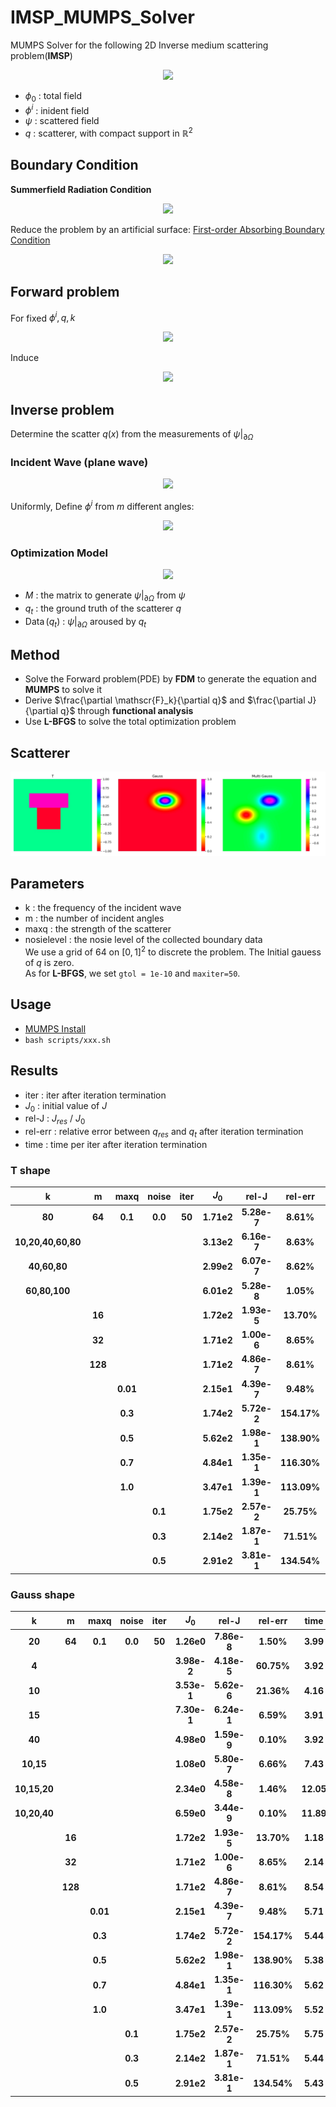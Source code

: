 # IMSP_MUMPS_Solver
MUMPS Solver for the following 2D Inverse medium scattering problem(**IMSP**)  
  
<div align=center>
<img src="https://latex.codecogs.com/svg.image?\begin{aligned}\Delta&space;\phi&plus;k^2(1&plus;q(x))&space;\phi&space;&&space;=0&space;\\\Delta&space;\phi^i&plus;k^2&space;\phi^i&space;&&space;=0&space;\\\phi&space;&&space;=\phi_0&plus;\psi&space;\\\Delta&space;\psi&plus;k^2(1&plus;q)&space;\psi&space;&&space;=-k^2&space;q&space;\phi^i\end{aligned}" >
</div>

- $\phi_0$ : total field
- $\phi^i$ : inident field
- $\psi$ : scattered field
- $q$ : scatterer, with compact support in $\mathbb{R}^2$  
## Boundary Condition
**Summerfield Radiation Condition**  

<div align=center>
<img src="https://latex.codecogs.com/svg.image?\lim&space;_{r&space;\rightarrow&space;\infty}&space;r^{\frac{1}{2}}\left(\frac{\partial&space;\psi}{\partial&space;r}-i&space;k&space;\psi\right)=0,&space;\quad&space;r=|x|" >
</div>  

Reduce the problem by an artificial surface: [First-order Absorbing Boundary Condition](https://www.math.purdue.edu/~lipeijun/paper/2005/Bao_Li_IP_2005.pdf)  

<div align=center>
<img src="https://latex.codecogs.com/svg.image?\frac{\partial&space;\psi}{\partial&space;\nu}-i&space;k&space;\psi=0,&space;\quad&space;\text&space;{&space;on&space;}&space;\partial&space;\Omega" >
</div>

## Forward problem
For fixed $\phi^i,q,k$  

<div align=center>
<img src="https://latex.codecogs.com/svg.image?\begin{aligned}\Delta&space;\psi&plus;k^2(1&plus;q)&space;\psi&space;&&space;=-k^2&space;q&space;\phi^i&space;\quad&space;\text&space;{&space;in&space;}&space;\Omega&space;\\\frac{\partial&space;\psi}{\partial&space;y}-i&space;k&space;\psi&space;&&space;=0,&space;\quad&space;\text&space;{&space;on&space;}&space;\partial&space;\Omega\end{aligned}">
</div>

Induce  


<div align=center>
<img src="https://latex.codecogs.com/svg.image?\psi=\mathcal{F}_0(q)\left(-k^2&space;q&space;\phi^i\right)=-k^2&space;\mathcal{F}_0(q)\left(q&space;\phi^i\right)&space;\triangleq&space;\mathcal{F}_k(q)\left(\phi^i\right)">
</div>

## Inverse problem
Determine the scatter $q(x)$ from the measurements of $\psi|_{\partial \Omega}$  
### Incident Wave (plane wave)

<div align=center>
<img src="https://latex.codecogs.com/svg.image?\phi^i(x,y)&space;=&space;\exp^{i(k_1&space;x&space;&plus;&space;k_2&space;y)},&space;k_1,k_2&space;\in&space;\mathbb{R},&space;k_1^2&plus;k_2^2&space;=&space;k^2">
</div>

Uniformly, Define $\phi^i$ from $m$ different angles:  

<div align=center>
<img src="https://latex.codecogs.com/svg.image?\phi_j^i(x,y)=\exp^{ik(x\cos(\frac{2j}{m})&plus;y\sin(\frac{2j}{m}))},j&space;=&space;0,1,\ldots,m-1">
</div>

### Optimization Model

<div align=center>
<img src="https://latex.codecogs.com/svg.image?\begin{aligned}\min&space;_q&space;J_{m,\{k\}}(q)&space;&&space;=\frac{1}{2m}&space;\sum_{k&space;\in\{k\}}&space;\sum_{j=0}^{m-1}\left\|M&space;\mathcal{F}_k(q)\left(\phi_j^i\right)-\operatorname{Data}\left(q_t\right)\left(k,&space;\phi_j^i\right)\right\|_2^2&space;\\&&space;\approx&space;\frac{1}{2m}&space;\sum_{k&space;\in\{k\}}&space;\sum_{j=0}^{m-1}\left\|M&space;\mathcal{F}_k(q)\left(\phi_j^i\right)-M&space;\mathcal{F}_k\left(q_t\right)\left(\phi_j^i\right)\right\|_2^2&space;\\&&space;=\frac{1}{2m}&space;\sum_{k&space;\in\{k\}}&space;k^4&space;\sum_{j=0}^{m-1}\left\|M&space;\mathcal{F}_0(q)\left(q&space;\phi_j^i\right)-M&space;\mathcal{F}_0\left(q_t\right)\left(q_t&space;\phi_j^i\right)\right\|_2^2\end{aligned}">
</div>

- $M$ : the matrix to generate $\psi|_{\partial \Omega}$ from $\psi$
- $q_t$ : the ground truth of the scatterer $q$
- $\operatorname{Data}(q_t)$ : $\psi|_{\partial \Omega}$ aroused by $q_t$

## Method
- Solve the Forward problem(PDE) by **FDM** to generate the equation and **MUMPS** to solve it
- Derive $\frac{\partial \mathscr{F}_k}{\partial q}$ and $\frac{\partial J}{\partial q}$ through **functional analysis** 
- Use **L-BFGS** to solve the total optimization problem

## Scatterer
<div align=center>
<img src="pic/scatterer.jpg">
</div>

## Parameters
- k : the frequency of the incident wave
- m : the number of incident angles
- maxq : the strength of the scatterer
- nosielevel : the nosie level of the collected boundary data  
We use a grid of 64 on $[0,1]^2$ to discrete the problem. The Initial gauess of $q$ is zero.  
As for **L-BFGS**, we set ```gtol = 1e-10``` and ```maxiter=50```.
## Usage
- [MUMPS Install](https://github.com/MIA123MIA321/MUMPS-Install)
- ```bash scripts/xxx.sh```
## Results
- iter : iter after iteration termination
- $J_0$ : initial value of $J$
- rel-J : $J_{res}$ / $J_0$
- rel-err : relative error between $q_{res}$ and $q_t$ after iteration termination
- time : time per iter after iteration termination



### T shape
| k | m | maxq | noise | iter | $J_0$| rel-J |rel-err | time |
|:-----:|:----:|:----:|:----:|:----:|:----:|:----:|:----:|:----:|
|**80**|**64**|**0.1**| **0.0**|**50**|**1.71e2**|**5.28e-7**| **8.61%** | **4.77** |
|**10,20,40,60,80**| | | | |**3.13e2**|**6.16e-7**|**8.63%** |**19.27**|
|**40,60,80**| | | | |**2.99e2**|**6.07e-7**|**8.62%**|**12.59**|
|**60,80,100**| | | | |**6.01e2**|**5.28e-8**|**1.05%**|**12.61**|
| |**16**| | | |**1.72e2**|**1.93e-5**|**13.70%**|**1.18**|
| |**32**| | | |**1.71e2**|**1.00e-6**|**8.65%**|**2.14**|
| |**128**| | | |**1.71e2**|**4.86e-7**|**8.61%**|**8.54**|
| | |**0.01**| | |**2.15e1**|**4.39e-7**|**9.48%**|**5.71**|
| | |**0.3**| | |**1.74e2**|**5.72e-2**|**154.17%**|**5.44**|
| | |**0.5**| | |**5.62e2**|**1.98e-1**|**138.90%**|**5.38**|
| | |**0.7**| | |**4.84e1**|**1.35e-1**|**116.30%**|**5.62**|
| | |**1.0**| | |**3.47e1**|**1.39e-1**|**113.09%**|**5.52**|
| | | |**0.1**| |**1.75e2**|**2.57e-2**|**25.75%**|**5.75**|
| | | |**0.3**| |**2.14e2**|**1.87e-1**|**71.51%**|**5.44**|
| | | |**0.5**| |**2.91e2**|**3.81e-1**|**134.54%**|**5.43**|


### Gauss shape
| k | m | maxq | noise | iter | $J_0$| rel-J |rel-err | time |
|:-----:|:----:|:----:|:----:|:----:|:----:|:----:|:----:|:----:|
|**20**|**64**|**0.1**| **0.0**|**50**|**1.26e0**|**7.86e-8**| **1.50%** | **3.99** |
|**4**| | | | |**3.98e-2**|**4.18e-5**|**60.75%** |**3.92**|
|**10**| | | | |**3.53e-1**|**5.62e-6**|**21.36%**|**4.16**|
|**15**| | | | |**7.30e-1**|**6.24e-1**|**6.59%**|**3.91**|
|**40**| | | | |**4.98e0**|**1.59e-9**|**0.10%**|**3.92**|
|**10,15**| | | | |**1.08e0**|**5.80e-7**|**6.66%**|**7.43**|
|**10,15,20**| | | | |**2.34e0**|**4.58e-8**|**1.46%**|**12.05**|
|**10,20,40**| | | | |**6.59e0**|**3.44e-9**|**0.10%**|**11.89**|
| |**16**| | | |**1.72e2**|**1.93e-5**|**13.70%**|**1.18**|
| |**32**| | | |**1.71e2**|**1.00e-6**|**8.65%**|**2.14**|
| |**128**| | | |**1.71e2**|**4.86e-7**|**8.61%**|**8.54**|
| | |**0.01**| | |**2.15e1**|**4.39e-7**|**9.48%**|**5.71**|
| | |**0.3**| | |**1.74e2**|**5.72e-2**|**154.17%**|**5.44**|
| | |**0.5**| | |**5.62e2**|**1.98e-1**|**138.90%**|**5.38**|
| | |**0.7**| | |**4.84e1**|**1.35e-1**|**116.30%**|**5.62**|
| | |**1.0**| | |**3.47e1**|**1.39e-1**|**113.09%**|**5.52**|
| | | |**0.1**| |**1.75e2**|**2.57e-2**|**25.75%**|**5.75**|
| | | |**0.3**| |**2.14e2**|**1.87e-1**|**71.51%**|**5.44**|
| | | |**0.5**| |**2.91e2**|**3.81e-1**|**134.54%**|**5.43**|

